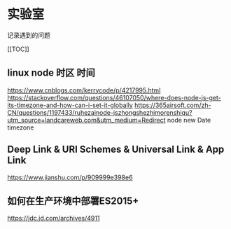 # 实验室
记录遇到的问题

[[TOC]]

## linux node 时区 时间
https://www.cnblogs.com/kerrycode/p/4217995.html
https://stackoverflow.com/questions/46107050/where-does-node-js-get-its-timezone-and-how-can-i-set-it-globally
https://365airsoft.com/zh-CN/questions/1197433/ruhezainode-jszhongshezhimorenshiqu?utm_source=landcareweb.com&utm_medium=Redirect
node new Date timezone

## Deep Link & URI Schemes & Universal Link & App Link
https://www.jianshu.com/p/909999e398e6

## 如何在生产环境中部署ES2015+
https://jdc.jd.com/archives/4911
